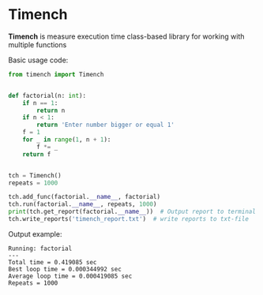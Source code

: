 # Timench
**Timench** is measure execution time class-based library for working with multiple functions 

Basic usage code:
```python
from timench import Timench


def factorial(n: int):
    if n == 1:
        return n
    if n < 1:
        return 'Enter number bigger or equal 1'
    f = 1
    for _ in range(1, n + 1):
        f *= _
    return f


tch = Timench()
repeats = 1000

tch.add_func(factorial.__name__, factorial)
tch.run(factorial.__name__, repeats, 1000)
print(tch.get_report(factorial.__name__))  # Output report to terminal
tch.write_reports('timench_report.txt')  # write reports to txt-file
```
Output example:
```
Running: factorial
---
Total time = 0.419085 sec
Best loop time = 0.000344992 sec
Average loop time = 0.000419085 sec
Repeats = 1000
```